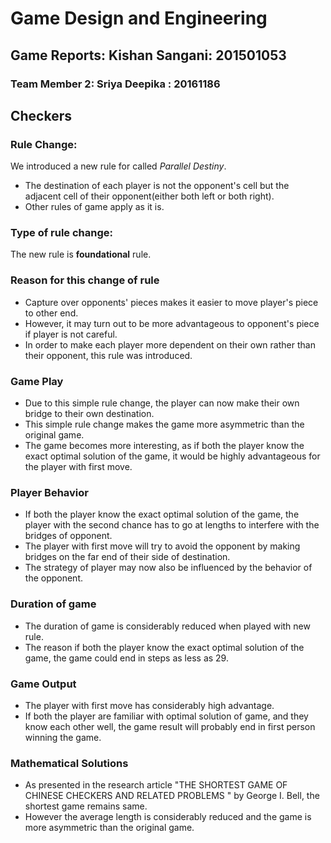 # Game Design and Engineering

## Game Reports: Kishan Sangani: 201501053
### Team Member 2: Sriya Deepika : 20161186

## Checkers

### Rule Change:

We introduced a new rule for called _Parallel Destiny_.

- The destination of each player is not the opponent's cell but the adjacent cell of their opponent(either both left or both right).
- Other rules of game apply as it is.

### Type of rule change:

The new rule is **foundational** rule.

### Reason for this change of rule

- Capture over opponents' pieces makes it easier to move player's piece to other end.
- However, it may turn out to be more advantageous to opponent's piece if player is not careful.
- In order to make each player more dependent on their own rather than their opponent, this rule was introduced.

### Game Play
- Due to this simple rule change, the player can now make their own bridge to their own destination.
- This simple rule change makes the game more asymmetric than the original game.
- The game becomes more interesting, as if both the player know the exact optimal solution of the game, it would be highly advantageous for the player with first move.

### Player Behavior
- If both the player know the exact optimal solution of the game, the player with the second chance has to go at lengths to interfere with the bridges of opponent.
- The player with first move will try to avoid the opponent by making bridges on the far end of their side of destination.
- The strategy of player may now also be influenced by the behavior of the opponent.

### Duration of game
- The duration of game is considerably reduced when played with new rule.
- The reason if both the player know the exact optimal solution of the game, the game could end in steps as less as 29.

### Game Output
- The player with first move has considerably high advantage.
- If both the player are familiar with optimal solution of game, and they know each other well, the game result will probably end in first person winning the game.

### Mathematical Solutions
- As presented in the research article "THE SHORTEST GAME OF CHINESE CHECKERS AND RELATED PROBLEMS
" by George I. Bell, the shortest game remains same.
- However the average length is considerably reduced and the game is more asymmetric than the original game.
